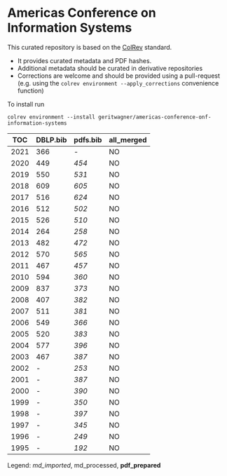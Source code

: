 # Americas Conference on Information Systems

This curated repository is based on the [ColRev](https://github.com/geritwagner/colrev_core) standard.

- It provides curated metadata and PDF hashes.
- Additional metadata should be curated in derivative repositories
- Corrections are welcome and should be provided using a pull-request (e.g. using the `colrev environment --apply_corrections` convenience function)

To install run

```
colrev environment --install geritwagner/americas-conference-onf-information-systems 
```

<!-- TABLE_SUMMARY -->

|TOC           |DBLP.bib        |pdfs.bib        |all_merged      |
|--------------|----------------|----------------|----------------|
|2021          |             366|               -|              NO|
|2020          |             449|           *454*|              NO|
|2019          |             550|           *531*|              NO|
|2018          |             609|           *605*|              NO|
|2017          |             516|           *624*|              NO|
|2016          |             512|           *502*|              NO|
|2015          |             526|           *510*|              NO|
|2014          |             264|           *258*|              NO|
|2013          |             482|           *472*|              NO|
|2012          |             570|           *565*|              NO|
|2011          |             467|           *457*|              NO|
|2010          |             594|           *360*|              NO|
|2009          |             837|           *373*|              NO|
|2008          |             407|           *382*|              NO|
|2007          |             511|           *381*|              NO|
|2006          |             549|           *366*|              NO|
|2005          |             520|           *383*|              NO|
|2004          |             577|           *396*|              NO|
|2003          |             467|           *387*|              NO|
|2002          |               -|           *253*|              NO|
|2001          |               -|           *387*|              NO|
|2000          |               -|           *390*|              NO|
|1999          |               -|           *350*|              NO|
|1998          |               -|           *397*|              NO|
|1997          |               -|           *345*|              NO|
|1996          |               -|           *249*|              NO|
|1995          |               -|           *192*|              NO|

Legend: *md_imported*, md_processed, **pdf_prepared**
